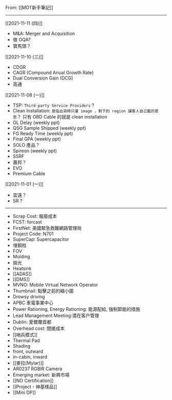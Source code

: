 From: [[MDT新手筆記]]

---




[[2021-11-11 (四)]]
- M&A: Merger and Acquisition
- 做 OQA?
- 寶馬頭？


[[2021-11-10 (三)]]
- CDGR
- CAGR (Compound Anual Growth Rate)
- Dual Conversion Gain (DCG)
- 高通

[[2021-11-08 (一)]]
- TSP: `Third-party Service Providers` ?
- Clean Installation: `是指出貨時只灌 image ，剩下的 region 讓客人自己載的意思`？ 只有 OBD Cable 的就是 clean installation
- GL Delay (weekly ppt)
- QSG Sample Shipped (weekly ppt)
- FG Ready Time (weekly ppt)
- Final GPA (weekly ppt)
- SOLO 產品？
- Spireon  (weekly ppt)
- SSRF
- 蕭邦？
- EVO
- Premium Cable

[[2021-11-01 (一)]]
- 宜遠？
- SR ?

---

- Scrap Cost: 報廢成本
- FCST: forcast
- FirstNet: 美國緊急救難網路管理局
- Project Code: N701
- SuperCap: Supercapacitor 
- 埋銅柱
- FOV
- Molding
- 拋光
- Heatsink
- [[ADAS]]
- [[DMS]]
- MVNO: Mobile Virtual Network Operator
- Thumbnail: 點擊之前的縮小圖
- Drowsy driving 
- APBC 車電事業中心
- Power Rationing, Energy Rationing: 能源配給, 強制節能的措施
- Lead Management Meeting:潜在客户管理
- Dublin: 愛爾蘭首都
- Overhead cost: 間接成本
- [[哨兵模式]]
- Thermal Pad
- Shading
- front, outward
- in-cabin, inward
- [[麥拉(Mylar)]]
- AR0237 RGBIR Camera
- Emerging market: 新興市場
- [[NO Certification]]
- [[Project - 神基樣品]]
- [[Mini DP]]